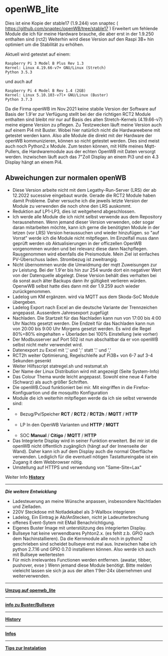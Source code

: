 # openWB_lite


Dies ist eine Kopie der stable17 (1.9.244) von snaptec
( https://github.com/snaptec/openWB/tree/stable17 )
Erweitert um fehlende Module die ich für meine Hardware brauche, die aber erst in der 1.9.250 enthalten sind (rct2)
Weiterhin wird diese Version auf den Raspi 3B+ hin optimiert um die Stabilität zu erhöhen.

Aktuell wird getestet auf einem:
```
Raspberry Pi 3 Model B Plus Rev 1.3
Kernel: Linux 4.19.66-v7+ GNU/Linux (Stretch)
Python 3.5.3
```
und auch auf
```
Raspberry Pi 4 Model B Rev 1.4 (2GB)
Kernel: Linux 5.10.103-v7l+ GNU/Linux (Buster)
Python 3.7.3
```
Da die Firma openWB im Nov.2021 keine stabile Version der Software auf Basis der 1.9'er zur Verfügung stellt bei der die richtigen RCT2 Module enthalten sind bleibt mir nur auf Basis des alten Stretch-Kernels (4.19.66-v7) meine eigene Version zu pflegen. Zu Testzwecken läuft meine Version auch auf einem Pi4 mit Buster. Wobei hier natürlich nicht die Hardwareebene mit getestet werden kann. Also alle Module die direkt mit der Hardware der openWB kommunizieren, können so nicht getestet werden. Dies sind meist auch noch Python2.x Module. Zum testen können, mit Hilfe meines Mqtt-Pullers, die Hardwaremodule aus der echten OpenWB mit Daten versorgt werden.
Inzwischen läuft auch das 7"Zoll Display an einem Pi3 und ein 4.3 Display hängt an einem Pi4. 

## Abweichungen zur normalen openWB
- Diese Version arbeite nicht mit dem Legathy-Run-Server (LRS) der ab 12.2022 sucessive eingebaut wurde. Gerade die RCT2 Module haben damit Probleme. Daher versuche ich die jeweils letzte Version der Module zu verwenden die noch ohne den LRS auskommt.
- Reduktion auf LP1-LP3, dies ist weitgehend abgeschlossen.
- Ich werde alle Module die ich nicht selbst verwende aus dem Repository herausnehmen. Wenn jemand dieser Version verwenden, oder sogar daran mitarbeiten möchte,  kann ich gerne die benötigten Module in der letzen (vor LRS) Version heraussuchen und wieder hinzufügen. so "auf Vorrat" werde ich die Module nicht mitpflegen. Im Einzelfall muss dann geprüft werden ob Aktualisierungen in der officzellen OpenWB vorgenommen wurden und bei relevanz diese dann Nachpflegen. Rausgenommen wird ebenfalls die Preismodule. Mein Ziel ist einfaches PV-Überschuss laden. Strombezug ist zweitrangig.
- Nicht übernommen wurde die Umwidmung der mqtt Zuweisungen zur pv Leistung. Bei der 1.9'er bis hin zur 254 wurde dort ein negativer Wert von der Datenquelle abgelegt. Diese Version behält dies verhalten bei  da sonst auch älter Backups dann ihr gültigkeit verlieren würden. OpenwWB selbst hatte dies dann mit der 1.9.259 auch wieder zurückgenommen.
- Ladelog um KM ergänzen. wird via MQTT aus dem Skoda-SoC Module übergeben. 
- Ladelog Export nach Excel an die deutsche Variante der Trennzeichen angepasst. Ausserdem Jahresexport zugefügt
- Nachladen. Die Startzeit für das Nachladen kann nun von 17:00 bis 4:00 Uhr Nachts gesetzt werden. Die Endzeit für das Nachladen kann nun von 20:00 bis 9:00 Uhr Morgens gesetzt werden. Es wird die Regel 80%=80% eingehalten + Überladen bei 100% Einstellung (wie vorher)
- Der Modbusserver auf Port 502 ist nun abschaltbar da er von openWB selbst nicht mehr verwendet wird. 
- Datenexport zu Excel mit ',' und ';' statt '.' und ','
- RCT2h weiter Optimierung, Regelschleife auf Pi3B+ von 6-7 auf 3-4 Sekunden gesenkt
- Weiter Hilfsscript  statregel.sh und restsmat.sh
- Der Name der Linux Distribution wird mit angezeigt (Seite System-Info)
- Das Colour Thema wurde leicht angepasst. Sowohl eine neue 4 Farbe (Schwarz) als auch größer Schriften.
- Die openWB.Coud funktioniert bei mir. Mit eingriffen in die Firefox-Konfiguartion und die mosquitto Konfiguration
- Module die ich weiterhin mitpflegen werde da ich sie selbst verwende sind:
- - Bezug/Pv/Speicher  **RCT** / **RCT2** / **RCT2h** /  **MQTT** / **HTTP**
- - LP   In den OpenWB Varianten und  **HTTP** / **MQTT** 
- - SOC **Manual** /  **Citigo** / **MQTT** / **HTTP**
- Das Integrierte Display wird in seiner Funktion erweitert. Bei mir ist die openWB nicht öffentlich zugänglich (hängt auf der Innenseite der Wand). Daher kann ich auf dem Display auch die normal Oberfläche verwenden. Lediglich für die eventuell nötigen Tastattureingabe ist ein Zugang it dem Webbrowser nötig.
- Umstellung auf HTTPS und verwendung von "Same-Site=Lax"
	
Weiter Info **[History](docs/history.md)**

*******************************************************

***Die weitere Entwicklung***

- Ladesteuerung an meine Wünsche anpassen, insbesondere Nachtladen und Zielladen.
- 220V Steckdose mit Notladekabel als 3-Wallbox integrieren
- Ladelog, Ein Eintrag je Ab/AnStecken, nicht je Ladeunterbrechung
- offenes Event-Sytem mit EMail Benachrichtigung.
- Eigenes Buster Image mit unterstützung des integrierten Display.
- Bullseye hat keine verwendbares Pyhton2.x. (es fehlt z.b. GPIO nach dem Nachinstallieren). Da die Kernmodule alle noch in python2 geschrieben sind scheidet bullseye erst mal aus. Inzwischen habe ich python 2.7.16 und GPIO 0.7.0 installieren können. Also werde ich auch mit Bullseye weitertesten
- Für mich irrelevantes Functionen werden entfernen. (awatar, tibber,  pushover, evse ) Wenn jemand diese Module benötigt. Bitte melden vieleicht lassen sie sich ja aus der alten 1'9er-24x übernehmen und weiterverwenden.
****************

**[Umzug auf openwb_lite](docs/umzug.md)**

*****************

**[info zu Buster/Bullseye](docs/debian.md)**

****************

**[History](docs/history.md)**

******************

**[Infos](docs/infos.md)**

******************

**[Tips zur Instalation](docs/Install.md)**

